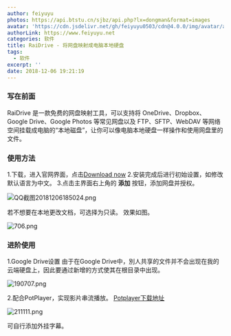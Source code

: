 ```yaml
---
author: feiyuyu
photos: https://api.btstu.cn/sjbz/api.php?lx=dongman&format=images
avatar: 'https://cdn.jsdelivr.net/gh/feiyuyu0503/cdn@4.0.0/img/avatar/avater.jpg'
authorLink: https://www.feiyuyu.net
categories: 软件
title: RaiDrive - 将网盘映射成电脑本地硬盘
tags:
  - 软件
excerpt: ''
date: 2018-12-06 19:21:19
---
```


### 写在前面

RaiDrive 是一款免费的网盘映射工具，可以支持将 OneDrive、Dropbox、Google Drive、Google Photos 等常见网盘以及 FTP、SFTP、WebDAV 等网络空间挂载成电脑的“本地磁盘”，让你可以像电脑本地硬盘一样操作和使用网盘里的文件。

### 使用方法

1.下载，进入官网界面，点击[Download now](https://www.raidrive.com/download/ "Download now") 2.安装完成后进行初始设置，如修改默认语言为中文。 3.点击主界面右上角的 **添加** 按钮，添加网盘并授权。

![QQ截图20181206185024.png](https://i.loli.net/2018/12/06/5c08ff0746711.png)

若不想要在本地更改文档，可选择为只读。 效果如图。

![706.png](https://i.loli.net/2018/12/06/5c0900905a0f9.png)

### 进阶使用

1.Google Drive设置 由于在Google Drive中，別人共享的文件并不会出现在我的云端硬盘上，因此要通过新增的方式使其在根目录中出现。

![190707.png](https://i.loli.net/2018/12/06/5c0902e8d5650.png)

2.配合PotPlayer，实现影片串流播放。 [Potplayer下载地址](https://potplayer.daum.net/ "Potplayer下载地址")

![211111.png](https://i.loli.net/2018/12/06/5c0904d719ff7.png)

可自行添加外挂字幕。
